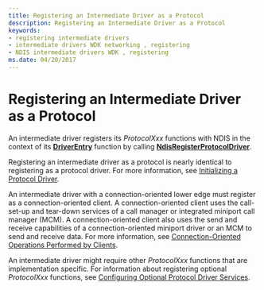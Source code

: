 ```yaml
---
title: Registering an Intermediate Driver as a Protocol
description: Registering an Intermediate Driver as a Protocol
keywords:
- registering intermediate drivers
- intermediate drivers WDK networking , registering
- NDIS intermediate drivers WDK , registering
ms.date: 04/20/2017
---
```


# Registering an Intermediate Driver as a Protocol





An intermediate driver registers its *ProtocolXxx* functions with NDIS in the context of its [**DriverEntry**](/windows-hardware/drivers/ddi/wdm/nc-wdm-driver_initialize) function by calling [**NdisRegisterProtocolDriver**](/windows-hardware/drivers/ddi/ndis/nf-ndis-ndisregisterprotocoldriver).

Registering an intermediate driver as a protocol is nearly identical to registering as a protocol driver. For more information, see [Initializing a Protocol Driver](initializing-a-protocol-driver.md).

An intermediate driver with a connection-oriented lower edge must register as a connection-oriented client. A connection-oriented client uses the call-set-up and tear-down services of a call manager or integrated miniport call manager (MCM). A connection-oriented client also uses the send and receive capabilities of a connection-oriented miniport driver or an MCM to send and receive data. For more information, see [Connection-Oriented Operations Performed by Clients](connection-oriented-operations-performed-by-clients.md).

An intermediate driver might require other *ProtocolXxx* functions that are implementation specific. For information about registering optional *ProtocolXxx* functions, see [Configuring Optional Protocol Driver Services](configuring-optional-protocol-driver-services.md).

 


